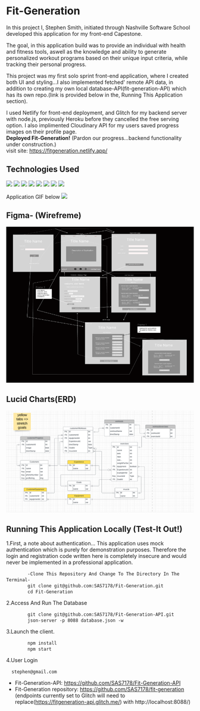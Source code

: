 # Fit-Generation

In this project I, Stephen Smith, initiated through Nashville Software School developed this application for my front-end Capestone. 

The goal, in this application build was to provide an individual with health and fitness tools, aswell as the knowledge and ability to generate personalized workout programs based on their unique input criteria, while tracking their personal progress. 

This project was my first solo sprint front-end application, where I created both UI and styling...I also implemented fetched' remote API data, in addition to creating my own local database-API(fit-generation-API) which has its own repo.(link is provided below in the, Running This Application section).

I used Netlify for front-end deployment, and Glitch for my backend server with node.js, previously Heroku before they cancelled the free serving option. I also implimented Cloudinary API for my users saved progress images on their profile page.
<br><b>Deployed Fit-Generation!</b> 
(Pardon our progress...backend functionality under construction.)
<br>visit site: https://fitgeneration.netlify.app/	

## Technologies Used

![](https://user-images.githubusercontent.com/105528673/183157779-a08151c2-07d4-469a-b1bf-fa409416d6ea.png) 
![](https://user-images.githubusercontent.com/105528673/183157835-99e6ec8c-701a-445b-ac72-0e9127112edd.png) 
![](https://user-images.githubusercontent.com/105528673/183157888-59cfa84d-da1f-4adb-acf7-858c87b63a87.png) 
![](https://user-images.githubusercontent.com/105528673/183157933-3a0c3484-a02a-4734-b7a3-d6b1c2904b83.png) 
![](https://user-images.githubusercontent.com/105528673/183157976-5543fa85-504e-41ad-9e00-016e5ca1b7e5.png) 
![](https://user-images.githubusercontent.com/105528673/183158015-89d806bd-2894-46f5-a5cf-e9642f48a8f3.png) 
![](https://user-images.githubusercontent.com/105528673/183158127-8d8c783d-19ad-4213-af19-1f54d91be8cb.png)
![](https://user-images.githubusercontent.com/105528673/183158164-e94a87d3-6bd8-497e-9770-4074141ee75a.png)
![]()

Application GIF below
![](https://github.com/SAS7178/project-gifs/blob/main/public/Fit-Gen%20Gif.gif?raw=true)

## Figma- (Wirefreme)
![](https://github.com/SAS7178/fit-generation/blob/main/images/FigmaWireframe%20FitGen.png?raw=true)

## Lucid Charts(ERD)
![](https://github.com/SAS7178/fit-generation/blob/main/images/Lucid%20ERD.png?raw=true)


## Running This Application Locally (Test-It Out!)

1.First, a note about authentication... This application uses mock authentication which is purely for demonstration purposes. Therefore the login and 
      registration code written here is completely insecure and would never be implemented in a professional application.

            -Clone This Repository And Change To The Directory In The Terminal-
            git clone git@github.com:SAS7178/Fit-Generation.git
            cd Fit-Generation
  
2.Access And Run The Database

            git clone git@github.com:SAS7178/Fit-Generation-API.git
            json-server -p 8088 database.json -w
     
3.Launch the client.

            npm install
            npm start

4.User Login

      stephen@gmail.com

- Fit-Generation-API: https://github.com/SAS7178/Fit-Generation-API  
- Fit-Generation repository: https://github.com/SAS7178/fit-generation
<br>(endpoints currently set to Glitch will need to replace(https://fitgeneration-api.glitch.me/) with http://localhost:8088/)
